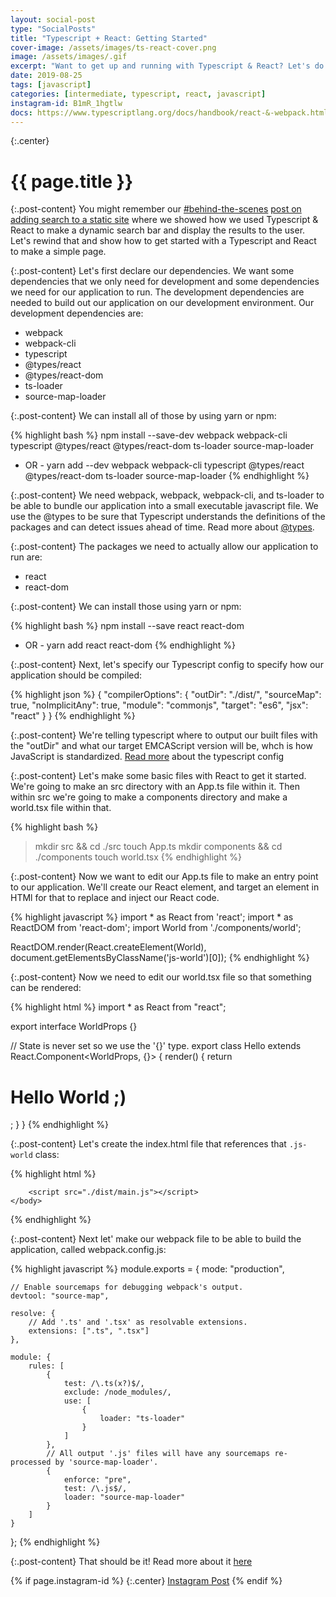 ```yaml
---
layout: social-post
type: "SocialPosts"
title: "Typescript + React: Getting Started"
cover-image: /assets/images/ts-react-cover.png
image: /assets/images/.gif
excerpt: "Want to get up and running with Typescript & React? Let's do it!"
date: 2019-08-25
tags: [javascript]
categories: [intermediate, typescript, react, javascript]
instagram-id: B1mR_1hgtlw
docs: https://www.typescriptlang.org/docs/handbook/react-&-webpack.html
---
```

{:.center}
# {{ page.title }}

{:.post-content}
You might remember our [#behind-the-scenes](/tags/behind-the-scenes/) [post on
adding search to a static site](/social-posts/bts-edition-two-adding-search-part-2/) where we showed
how we used Typescript & React to make a dynamic search bar and display the
results to the user. Let's rewind that and show how to get started with a Typescript
and React to make a simple page.

{:.post-content}
Let's first declare our dependencies. We want some dependencies that we only need
for development and some dependencies we need for our application to run. The development
dependencies are needed to build out our application on our development environment.
Our development dependencies are:
- webpack
- webpack-cli
- typescript
- @types/react
- @types/react-dom
- ts-loader
- source-map-loader

{:.post-content}
We can install all of those by using yarn or npm:

{% highlight bash %}
npm install --save-dev webpack webpack-cli typescript @types/react @types/react-dom ts-loader source-map-loader
- OR -
yarn add --dev webpack webpack-cli typescript @types/react @types/react-dom ts-loader source-map-loader
{% endhighlight %}

{:.post-content}
We need webpack, webpack, webpack-cli, and ts-loader to be able to bundle
our application into a small executable javascript file. We use the @types to be sure
that Typescript understands the definitions of the packages and can detect issues
ahead of time. Read more about <a href="https://basarat.gitbooks.io/typescript/docs/types/@types.html" target="_blank">@types</a>.

{:.post-content}
The packages we need to actually allow our application to run are:
- react
- react-dom

{:.post-content}
We can install those using yarn or npm:

{% highlight bash %}
npm install --save react react-dom
- OR -
yarn add react react-dom
{% endhighlight %}

{:.post-content}
Next, let's specify our Typescript config to specify how our application should
be compiled:

{% highlight json %}
{
    "compilerOptions": {
        "outDir": "./dist/",
        "sourceMap": true,
        "noImplicitAny": true,
        "module": "commonjs",
        "target": "es6",
        "jsx": "react"
    }
}
{% endhighlight %}

{:.post-content}
We're telling typescript where to output our built files with the "outDir"
and what our target EMCAScript version will be, whch is how JavaScript is standardized.
<a href="https://www.typescriptlang.org/docs/handbook/tsconfig-json.html" target="_blank">Read more</a> about the typescript config

{:.post-content}
Let's make some basic files with React to get it started. We're going to make an
src directory with an App.ts file within it. Then within src we're going to make a
components directory and make a world.tsx file within that.

{% highlight bash %}
> mkdir src && cd ./src
> touch App.ts
> mkdir components && cd ./components
> touch world.tsx
{% endhighlight %}

{:.post-content}
Now we want to edit our App.ts file to make an entry point to our application. We'll
create our React element, and target an element in HTMl for that to replace and inject
our React code.

{% highlight javascript %}
import * as React from 'react';
import * as ReactDOM from 'react-dom';
import World from './components/world';

ReactDOM.render(React.createElement(World), document.getElementsByClassName('js-world')[0]);
{% endhighlight %}

{:.post-content}
Now we need to edit our world.tsx file so that something can be rendered:

{% highlight html %}
import * as React from "react";

export interface WorldProps {}

// State is never set so we use the '{}' type.
export class Hello extends React.Component<WorldProps, {}> {
    render() {
        return <h1>Hello World ;)</h1>;
    }
}
{% endhighlight %}

{:.post-content}
Let's create the index.html file that references that `.js-world`
class:

{% highlight html %}
<!DOCTYPE html>
<html>
    <head>
        <meta charset="UTF-8" />
        <title>Hello World</title>
    </head>
    <body>
        <div class="js-world"></div>

        <script src="./dist/main.js"></script>
    </body>
</html>
{% endhighlight %}

{:.post-content}
Next let' make our webpack file to be able to build the application, called
webpack.config.js:

{% highlight javascript %}
module.exports = {
    mode: "production",

    // Enable sourcemaps for debugging webpack's output.
    devtool: "source-map",

    resolve: {
        // Add '.ts' and '.tsx' as resolvable extensions.
        extensions: [".ts", ".tsx"]
    },

    module: {
        rules: [
            {
                test: /\.ts(x?)$/,
                exclude: /node_modules/,
                use: [
                    {
                        loader: "ts-loader"
                    }
                ]
            },
            // All output '.js' files will have any sourcemaps re-processed by 'source-map-loader'.
            {
                enforce: "pre",
                test: /\.js$/,
                loader: "source-map-loader"
            }
        ]
    }
};
{% endhighlight %}

{:.post-content}
That should be it! Read more about it <a href="{{page.docs}}" target="_blank">here</a>

{% if page.instagram-id %}
{:.center}
<a class="insta-link" href="https://www.instagram.com/p/{{page.instagram-id}}" target="_blank">Instagram Post</a>
{% endif %}
